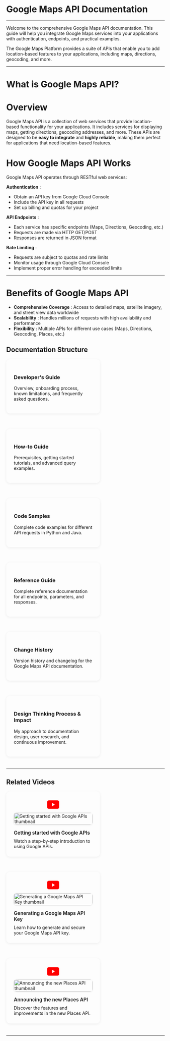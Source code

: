 # Google Maps API Documentation

---

Welcome to the comprehensive Google Maps API documentation. This guide will help you integrate Google Maps services into your applications with authentication, endpoints, and practical examples.

The Google Maps Platform provides a suite of APIs that enable you to add location-based features to your applications, including maps, directions, geocoding, and more.

---

# What is Google Maps API?

# Overview

Google Maps API is a collection of web services that provide location-based functionality for your applications. It includes services for displaying maps, getting directions, geocoding addresses, and more. These APIs are designed to be **easy to integrate** and **highly reliable**, making them perfect for applications that need location-based features.

# How Google Maps API Works

Google Maps API operates through RESTful web services:

 **Authentication** :

* Obtain an API key from Google Cloud Console
* Include the API key in all requests
* Set up billing and quotas for your project

 **API Endpoints** :

* Each service has specific endpoints (Maps, Directions, Geocoding, etc.)
* Requests are made via HTTP GET/POST
* Responses are returned in JSON format

 **Rate Limiting** :

* Requests are subject to quotas and rate limits
* Monitor usage through Google Cloud Console
* Implement proper error handling for exceeded limits

---

# Benefits of Google Maps API

* **Comprehensive Coverage** : Access to detailed maps, satellite imagery, and street view data worldwide
* **Scalability** : Handles millions of requests with high availability and performance
* **Flexibility** : Multiple APIs for different use cases (Maps, Directions, Geocoding, Places, etc.)

## Documentation Structure

<div style="display: flex; flex-wrap: wrap; gap: 1.5rem; justify-content: space-between;">

<a href="developers-guide/" style="flex:1 1 250px; min-width:250px; max-width:32%; background:var(--md-default-bg-color); border-radius:12px; box-shadow:0 2px 8px rgba(0,0,0,0.07); padding:1.5rem; margin-bottom:1.5rem; text-decoration:none; color:inherit; transition:box-shadow 0.2s;">
  <h3>Developer's Guide</h3>
  <p>Overview, onboarding process, known limitations, and frequently asked questions.</p>
</a>

<a href="how-to-guide/" style="flex:1 1 250px; min-width:250px; max-width:32%; background:var(--md-default-bg-color); border-radius:12px; box-shadow:0 2px 8px rgba(0,0,0,0.07); padding:1.5rem; margin-bottom:1.5rem; text-decoration:none; color:inherit; transition:box-shadow 0.2s;">
  <h3>How-to Guide</h3>
  <p>Prerequisites, getting started tutorials, and advanced query examples.</p>
</a>

<a href="code-samples/" style="flex:1 1 250px; min-width:250px; max-width:32%; background:var(--md-default-bg-color); border-radius:12px; box-shadow:0 2px 8px rgba(0,0,0,0.07); padding:1.5rem; margin-bottom:1.5rem; text-decoration:none; color:inherit; transition:box-shadow 0.2s;">
  <h3>Code Samples</h3>
  <p>Complete code examples for different API requests in Python and Java.</p>
</a>

<a href="reference-guide/" style="flex:1 1 250px; min-width:250px; max-width:32%; background:var(--md-default-bg-color); border-radius:12px; box-shadow:0 2px 8px rgba(0,0,0,0.07); padding:1.5rem; margin-bottom:1.5rem; text-decoration:none; color:inherit; transition:box-shadow 0.2s;">
  <h3>Reference Guide</h3>
  <p>Complete reference documentation for all endpoints, parameters, and responses.</p>
</a>

<a href="change-history/" style="flex:1 1 250px; min-width:250px; max-width:32%; background:var(--md-default-bg-color); border-radius:12px; box-shadow:0 2px 8px rgba(0,0,0,0.07); padding:1.5rem; margin-bottom:1.5rem; text-decoration:none; color:inherit; transition:box-shadow 0.2s;">
  <h3>Change History</h3>
  <p>Version history and changelog for the Google Maps API documentation.</p>
</a>

<a href="design-thinking/" style="flex:1 1 250px; min-width:250px; max-width:32%; background:var(--md-default-bg-color); border-radius:12px; box-shadow:0 2px 8px rgba(0,0,0,0.07); padding:1.5rem; margin-bottom:1.5rem; text-decoration:none; color:inherit; transition:box-shadow 0.2s;">
  <h3>Design Thinking Process & Impact</h3>
  <p>My approach to documentation design, user research, and continuous improvement.</p>
</a>

</div>

---

## Related Videos

<div style="display: flex; flex-wrap: wrap; gap: 1.5rem; justify-content: space-between;">

<a href="https://www.youtube.com/watch?v=I5ili_1G0Vk" target="_blank" rel="noopener" style="flex:1 1 250px; min-width:250px; max-width:32%; background:var(--md-default-bg-color); border-radius:12px; box-shadow:0 2px 8px rgba(0,0,0,0.07); padding:1.5rem; margin-bottom:1.5rem; text-decoration:none; color:inherit; display:flex; flex-direction:column; align-items:center; transition:box-shadow 0.2s;">
  <span style="display:block; margin-bottom:0.75rem; margin-top:0.25rem; text-align:center;">
    <svg width="38" height="28" viewBox="0 0 28 20" fill="none" xmlns="http://www.w3.org/2000/svg"><rect width="28" height="20" rx="4" fill="#FF0000"/><path d="M11.5 14V6L18 10L11.5 14Z" fill="white"/></svg>
  </span>
  <img src="https://img.youtube.com/vi/I5ili_1G0Vk/hqdefault.jpg" alt="Getting started with Google APIs thumbnail" style="width:100%; max-width:320px; border-radius:8px; margin-bottom:1rem; box-shadow:0 1px 4px rgba(0,0,0,0.10);">
  <div style="width:100%; text-align:left;">
    <h3 style="margin:0 0 0.5rem 0; font-size:1.1em; font-weight:600;">Getting started with Google APIs</h3>
    <p style="margin:0;">Watch a step-by-step introduction to using Google APIs.</p>
  </div>
</a>

<a href="https://www.youtube.com/watch?v=oXVV9gcFDxA" target="_blank" rel="noopener" style="flex:1 1 250px; min-width:250px; max-width:32%; background:var(--md-default-bg-color); border-radius:12px; box-shadow:0 2px 8px rgba(0,0,0,0.07); padding:1.5rem; margin-bottom:1.5rem; text-decoration:none; color:inherit; display:flex; flex-direction:column; align-items:center; transition:box-shadow 0.2s;">
  <span style="display:block; margin-bottom:0.75rem; margin-top:0.25rem; text-align:center;">
    <svg width="38" height="28" viewBox="0 0 28 20" fill="none" xmlns="http://www.w3.org/2000/svg"><rect width="28" height="20" rx="4" fill="#FF0000"/><path d="M11.5 14V6L18 10L11.5 14Z" fill="white"/></svg>
  </span>
  <img src="https://img.youtube.com/vi/oXVV9gcFDxA/hqdefault.jpg" alt="Generating a Google Maps API Key thumbnail" style="width:100%; max-width:320px; border-radius:8px; margin-bottom:1rem; box-shadow:0 1px 4px rgba(0,0,0,0.10);">
  <div style="width:100%; text-align:left;">
    <h3 style="margin:0 0 0.5rem 0; font-size:1.1em; font-weight:600;">Generating a Google Maps API Key</h3>
    <p style="margin:0;">Learn how to generate and secure your Google Maps API key.</p>
  </div>
</a>

<a href="https://www.youtube.com/watch?v=HTK7lzdwANU" target="_blank" rel="noopener" style="flex:1 1 250px; min-width:250px; max-width:32%; background:var(--md-default-bg-color); border-radius:12px; box-shadow:0 2px 8px rgba(0,0,0,0.07); padding:1.5rem; margin-bottom:1.5rem; text-decoration:none; color:inherit; display:flex; flex-direction:column; align-items:center; transition:box-shadow 0.2s;">
  <span style="display:block; margin-bottom:0.75rem; margin-top:0.25rem; text-align:center;">
    <svg width="38" height="28" viewBox="0 0 28 20" fill="none" xmlns="http://www.w3.org/2000/svg"><rect width="28" height="20" rx="4" fill="#FF0000"/><path d="M11.5 14V6L18 10L11.5 14Z" fill="white"/></svg>
  </span>
  <img src="https://img.youtube.com/vi/HTK7lzdwANU/hqdefault.jpg" alt="Announcing the new Places API thumbnail" style="width:100%; max-width:320px; border-radius:8px; margin-bottom:1rem; box-shadow:0 1px 4px rgba(0,0,0,0.10);">
  <div style="width:100%; text-align:left;">
    <h3 style="margin:0 0 0.5rem 0; font-size:1.1em; font-weight:600;">Announcing the new Places API</h3>
    <p style="margin:0;">Discover the features and improvements in the new Places API.</p>
  </div>
</a>

</div>

---
